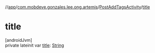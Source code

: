 //[app](../../../index.md)/[com.mobdeve.gonzales.lee.ong.artemis](../index.md)/[PostAddTagsActivity](index.md)/[title](title.md)

# title

[androidJvm]\
private lateinit var [title](title.md): [String](https://kotlinlang.org/api/latest/jvm/stdlib/kotlin/-string/index.html)
